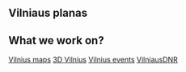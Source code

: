 ## Vilniaus planas

## What we work on?
[Vilnius maps](https://maps.vilnius.lt/)
[3D Vilnius](https://3d.vilnius.lt) 
[Vilnius events](https://renginiai.vilnius.lt)
[VilniausDNR](https://zemelapiai.vplanas.lt/vilniausdnr/lt)

<!--

**Here are some ideas to get you started:**

🙋‍♀️ A short introduction - what is your organization all about?
🌈 Contribution guidelines - how can the community get involved?
👩‍💻 Useful resources - where can the community find your docs? Is there anything else the community should know?
🍿 Fun facts - what does your team eat for breakfast?
🧙 Remember, you can do mighty things with the power of [Markdown](https://docs.github.com/github/writing-on-github/getting-started-with-writing-and-formatting-on-github/basic-writing-and-formatting-syntax)
-->
